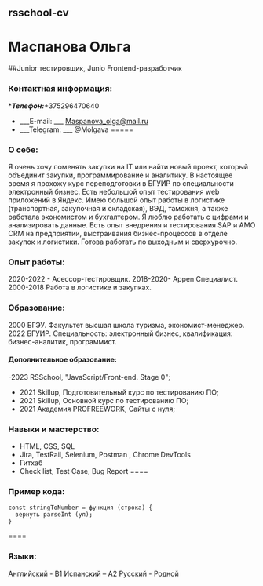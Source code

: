 ## rsschool-cv
# Маспанова Ольга

##Junior тестировщик, Junio Frontend-разработчик
### Контактная информация:
*___Телефон:___+375296470640
* ___E-mail: ___ Maspanova_olga@mail.ru
* ___Telegram:  ___ @Molgava
=====
### О себе:
Я очень хочу поменять закупки на IT или найти новый проект, который объединит закупки, программирование и аналитику. В настоящее время я прохожу курс переподготовки в БГУИР по специальности электронный бизнес. Есть небольшой опыт тестирования web приложений в Яндекс. Имею большой опыт работы в логистике (транспортная, закупочная и складская), ВЭД, таможня, а также работала экономистом и бухгалтером. Я люблю работать с цифрами и  анализировать данные. Есть опыт внедрения и тестирования SAP и AMO CRM на предприятии, выстраивания бизнес-процессов в отделе закупок и логистики. Готова работать по выходным и сверхурочно. 
### Опыт работы:
2020-2022 - Асессор-тестировщик.
2018-2020- Appen Специалист.
2000-2018 Работа в логистике и закупках.
### Образование:
2000	БГЭУ. Факультет высшая школа туризма, экономист-менеджер.
2022 БГУИР. Специальность: электронный бизнес, квалификация: бизнес-аналитик, программист.
#### Дополнительное образование:
-2023 RSSchool, "JavaScript/Front-end. Stage 0";
- 2021	Skillup, Подготовительный курс по тестированию ПО;
- 2021	Skillup, Основной курс по тестированию ПО;
- 2021	Академия PROFREEWORK, Сайты с нуля;
### Навыки и мастерство:
- HTML, CSS,  SQL
- Jira, TestRail, Selenium, Postman , Chrome DevTools  
-  Гитхаб
- Check list,  Test Case,  Bug Report
====
### Пример кода:
```
const stringToNumber = функция (строка) {
  вернуть parseInt (ул);
}
```
====
### Языки:
Английский - B1
Испанский – А2
Русский - Родной
